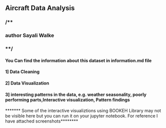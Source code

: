 ## Aircraft Data Analysis
### /**

### author Sayali Walke

### **/

#### You Can find the information about this dataset in information.md file

#### 1] Data Cleaning
#### 2] Data Visualization
#### 3] interesting patterns in the data, e.g. weather seasonality, poorly performing parts,Interactive visualization, Pattern findings
******* Some of the interactive visualiztions using BOOKEH Library may not be visible here but you can run it on your jupyter notebook.
For reference I have attached screenshots********
